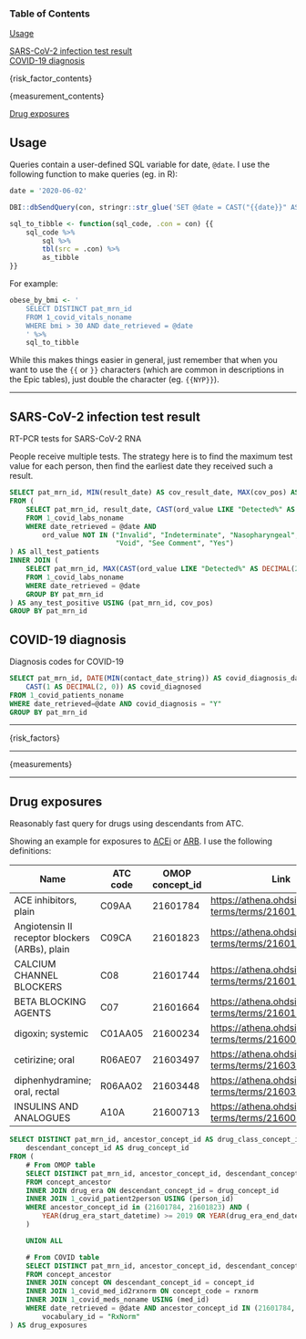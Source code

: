 <!-- This document is processed by GitHub actions to make the wiki. Edits to
the wiki should be made in this document. Because we use Python to process
this into the complete wiki, curly braces must be doubled.
 -->

### Table of Contents

[Usage](#usage)<br/>

[SARS-CoV-2 infection test result](#sars-cov-2-infection-test-result)<br/>
[COVID-19 diagnosis](#covid-19-diagnosis)<br/>

{risk_factor_contents}

{measurement_contents}

[Drug exposures](#drug-exposures)<br/>

## Usage

Queries contain a user-defined SQL variable for date, `@date`. I use the following function to make queries (eg. in R):

```R
date = '2020-06-02'

DBI::dbSendQuery(con, stringr::str_glue('SET @date = CAST("{{date}}" AS DATE)'))
```

```R
sql_to_tibble <- function(sql_code, .con = con) {{
    sql_code %>%
        sql %>%
        tbl(src = .con) %>%
        as_tibble
}}
```

For example:

```R
obese_by_bmi <- '
    SELECT DISTINCT pat_mrn_id
    FROM 1_covid_vitals_noname
    WHERE bmi > 30 AND date_retrieved = @date
    ' %>%
    sql_to_tibble
```

While this makes things easier in general, just remember that when you want to use the `{{` or `}}` characters (which are common in descriptions in the Epic tables), just double the character (eg. `{{NYP}}`).

---

## SARS-CoV-2 infection test result

RT-PCR tests for SARS-CoV-2 RNA

People receive multiple tests. The strategy here is to find the maximum test value for each person, then find the earliest date they received such a result.

```SQL
SELECT pat_mrn_id, MIN(result_date) AS cov_result_date, MAX(cov_pos) AS cov_pos
FROM (
    SELECT pat_mrn_id, result_date, CAST(ord_value LIKE "Detected%" AS DECIMAL(2, 0)) AS cov_pos
    FROM 1_covid_labs_noname
    WHERE date_retrieved = @date AND
        ord_value NOT IN ("Invalid", "Indeterminate", "Nasopharyngeal", "Not Given",
                          "Void", "See Comment", "Yes")
) AS all_test_patients
INNER JOIN (
    SELECT pat_mrn_id, MAX(CAST(ord_value LIKE "Detected%" AS DECIMAL(2, 0))) AS cov_pos
    FROM 1_covid_labs_noname
    WHERE date_retrieved = @date
    GROUP BY pat_mrn_id
) AS any_test_positive USING (pat_mrn_id, cov_pos)
GROUP BY pat_mrn_id
```

## COVID-19 diagnosis

Diagnosis codes for COVID-19

```SQL
SELECT pat_mrn_id, DATE(MIN(contact_date_string)) AS covid_diagnosis_date,
    CAST(1 AS DECIMAL(2, 0)) AS covid_diagnosed
FROM 1_covid_patients_noname
WHERE date_retrieved=@date AND covid_diagnosis = "Y"
GROUP BY pat_mrn_id
```

---

{risk_factors}

---

{measurements}

---

## Drug exposures

Reasonably fast query for drugs using descendants from ATC.

Showing an example for exposures to [ACEi](https://athena.ohdsi.org/search-terms/terms/21601784) or [ARB](https://athena.ohdsi.org/search-terms/terms/21601823). I use the following definitions:

| Name | ATC code | OMOP concept_id | Link |
| --- | --- | --- | ----- |
| ACE inhibitors, plain | C09AA | 21601784 | https://athena.ohdsi.org/search-terms/terms/21601784 |
| Angiotensin II receptor blockers (ARBs), plain | C09CA | 21601823 | https://athena.ohdsi.org/search-terms/terms/21601823 |
| CALCIUM CHANNEL BLOCKERS | C08 | 21601744 | https://athena.ohdsi.org/search-terms/terms/21601744 |
| BETA BLOCKING AGENTS | C07 | 21601664 | https://athena.ohdsi.org/search-terms/terms/21601664 |
| digoxin; systemic | C01AA05 | 21600234 | https://athena.ohdsi.org/search-terms/terms/21600234 |
| cetirizine; oral | R06AE07 | 21603497 | https://athena.ohdsi.org/search-terms/terms/21603497 |
| diphenhydramine; oral, rectal | R06AA02 | 21603448 | https://athena.ohdsi.org/search-terms/terms/21603448 |
| INSULINS AND ANALOGUES | A10A | 21600713 | https://athena.ohdsi.org/search-terms/terms/21600713 |

```SQL
SELECT DISTINCT pat_mrn_id, ancestor_concept_id AS drug_class_concept_id,
    descendant_concept_id AS drug_concept_id
FROM (
    # From OMOP table
    SELECT DISTINCT pat_mrn_id, ancestor_concept_id, descendant_concept_id
    FROM concept_ancestor
    INNER JOIN drug_era ON descendant_concept_id = drug_concept_id
    INNER JOIN 1_covid_patient2person USING (person_id)
    WHERE ancestor_concept_id in (21601784, 21601823) AND (
        YEAR(drug_era_start_datetime) >= 2019 OR YEAR(drug_era_end_datetime) >= 2019
    )

    UNION ALL

    # From COVID table
    SELECT DISTINCT pat_mrn_id, ancestor_concept_id, descendant_concept_id
    FROM concept_ancestor
    INNER JOIN concept ON descendant_concept_id = concept_id
    INNER JOIN 1_covid_med_id2rxnorm ON concept_code = rxnorm
    INNER JOIN 1_covid_meds_noname USING (med_id)
    WHERE date_retrieved = @date AND ancestor_concept_id IN (21601784, 21601823) AND
        vocabulary_id = "RxNorm"
) AS drug_exposures
```
